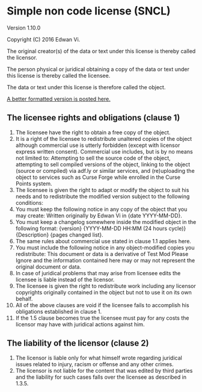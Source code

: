 # Simple non code license (SNCL)

Version 1.10.0

Copyright (C) 2016 Edwan Vi.

The original creator(s) of the data or text under this license is thereby called the licensor.

The person physical or juridical obtaining a copy of the data or text under this license is thereby called the licensee.

The data or text under this license is therefore called the object.

[A better formatted version is posted here.](https://tldrlegal.com/license/simple-non-code-license-%28sncl%29#fulltext)

## The licensee rights and obligations (clause 1)
 1. The licensee have the right to obtain a free copy of the object.
 2. It is a right of the licensee to redistribute unaltered copies of the object although commercial use is utterly forbidden (except with licensor express written consent). Commercial use includes, but is by no means not limited to: Attempting to sell the source code of the object, attempting to sell compiled versions of the object, linking to the object (source or compiled) via adf.ly or similar services, and (re)uploading the object to services such as Curse Forge while enrolled in the Curse Points system.
 3. The licensee is given the right to adapt or modify the object to suit his needs and to redistribute the modified version subject to the following conditions:
  1. You must keep the following notice in any copy of the object that you may create: Written originally by Edwan Vi in {date YYYY-MM-DD}.
  2. You must keep a changelog somewhere inside the modified object in the following format: {version} {YYYY-MM-DD HH:MM (24 hours cycle)} {Description} {pages changed list}.
  3. The same rules about commercial use stated in clause 1.1 applies here.
  4. You must include the following notice in any object-modified copies you redistribute: This document or data is a derivative of Test Mod Please Ignore and the information contained here may or may not represent the original document or data.
  5. In case of juridical problems that may arise from licensee edits the licensee is liable instead of the licensor.
 4. The licensee is given the right to redistribute work including any licensor copyrights originally contained in the object but not to use it on its own behalf.
 5. All of the above clauses are void if the licensee fails to accomplish his obligations established in clause 1.
 6. If the 1.5 clause becomes true the licensee must pay for any costs the licensor may have with juridical actions against him.
## The liability of the licensor (clause 2)
  1. The licensor is liable only for what himself wrote regarding juridical issues related to injury, racism or offense and any other crimes.
  2. The licensor is not liable for the content that was edited by third parties and the liability for such cases falls over the licensee as described in 1.3.5.
